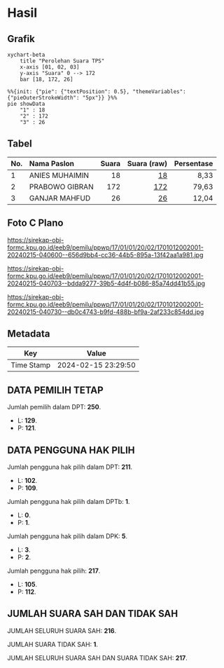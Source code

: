 # Hasil

## Grafik

```mermaid
xychart-beta
    title "Perolehan Suara TPS"
    x-axis [01, 02, 03]
    y-axis "Suara" 0 --> 172
    bar [18, 172, 26]
```

```mermaid
%%{init: {"pie": {"textPosition": 0.5}, "themeVariables": {"pieOuterStrokeWidth": "5px"}} }%%
pie showData
    "1" : 18
    "2" : 172
    "3" : 26
```

## Tabel

| No. | Nama Paslon    | Suara | Suara (raw) | Persentase |
|:--- |:-------------- | -----:| -----------:| ----------:|
| 1   | ANIES MUHAIMIN | 18    | [18][p-1]   | 8,33       |
| 2   | PRABOWO GIBRAN | 172   | [172][p-2]  | 79,63      |
| 3   | GANJAR MAHFUD  | 26    | [26][p-3]   | 12,04      |


[p-1]: https://github.com/gigit-pemilu/pemilu-2024-17-bengkulu/blob/main/pilpres/hitung-suara/sub/17-bengkulu/sub/01-bengkulu-selatan/sub/01-kedurang/sub/2002-rantau-sialang/sub/001-tps/sub/paslon-1.txt
[p-2]: https://github.com/gigit-pemilu/pemilu-2024-17-bengkulu/blob/main/pilpres/hitung-suara/sub/17-bengkulu/sub/01-bengkulu-selatan/sub/01-kedurang/sub/2002-rantau-sialang/sub/001-tps/sub/paslon-2.txt
[p-3]: https://github.com/gigit-pemilu/pemilu-2024-17-bengkulu/blob/main/pilpres/hitung-suara/sub/17-bengkulu/sub/01-bengkulu-selatan/sub/01-kedurang/sub/2002-rantau-sialang/sub/001-tps/sub/paslon-3.txt

## Foto C Plano

https://sirekap-obj-formc.kpu.go.id/eeb9/pemilu/ppwp/17/01/01/20/02/1701012002001-20240215-040600--656d9bb4-cc36-44b5-895a-13f42aa1a981.jpg

https://sirekap-obj-formc.kpu.go.id/eeb9/pemilu/ppwp/17/01/01/20/02/1701012002001-20240215-040703--bdda9277-39b5-4d4f-b086-85a74dd41b55.jpg

https://sirekap-obj-formc.kpu.go.id/eeb9/pemilu/ppwp/17/01/01/20/02/1701012002001-20240215-040730--db0c4743-b9fd-488b-bf9a-2af233c854dd.jpg


## Metadata

| Key        | Value               |
| ---------- | ------------------- |
| Time Stamp | 2024-02-15 23:29:50 |


## DATA PEMILIH TETAP

Jumlah pemilih dalam DPT: **250**.
 * L: **129**.
 * P: **121**.

## DATA PENGGUNA HAK PILIH

Jumlah pengguna hak pilih dalam DPT: **211**.
 * L: **102**.
 * P: **109**.

Jumlah pengguna hak pilih dalam DPTb: **1**.
 * L: **0**.
 * P: **1**.

Jumlah pengguna hak pilih dalam DPK: **5**.
 * L: **3**.
 * P: **2**.

Jumlah pengguna hak pilih: **217**.
 * L: **105**.
 * P: **112**.

## JUMLAH SUARA SAH DAN TIDAK SAH

JUMLAH SELURUH SUARA SAH: **216**.

JUMLAH SUARA TIDAK SAH: **1**.

JUMLAH SELURUH SUARA SAH DAN SUARA TIDAK SAH: **217**.


